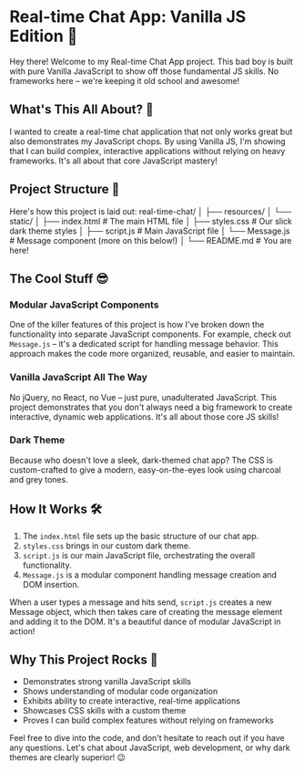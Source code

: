 # Real-time Chat App: Vanilla JS Edition 🚀

Hey there! Welcome to my Real-time Chat App project. This bad boy is built with pure Vanilla JavaScript to show off those fundamental JS skills. No frameworks here – we're keeping it old school and awesome!

## What's This All About? 🤔

I wanted to create a real-time chat application that not only works great but also demonstrates my JavaScript chops. By using Vanilla JS, I'm showing that I can build complex, interactive applications without relying on heavy frameworks. It's all about that core JavaScript mastery!

## Project Structure 📂

Here's how this project is laid out:
real-time-chat/
│
├── resources/
│   └── static/
│       ├── index.html      # The main HTML file
│       ├── styles.css      # Our slick dark theme styles
│       ├── script.js       # Main JavaScript file
│       └── Message.js      # Message component (more on this below!)
│
└── README.md               # You are here!

## The Cool Stuff 😎

### Modular JavaScript Components

One of the killer features of this project is how I've broken down the functionality into separate JavaScript components. For example, check out `Message.js` – it's a dedicated script for handling message behavior. This approach makes the code more organized, reusable, and easier to maintain.

### Vanilla JavaScript All The Way

No jQuery, no React, no Vue – just pure, unadulterated JavaScript. This project demonstrates that you don't always need a big framework to create interactive, dynamic web applications. It's all about those core JS skills!

### Dark Theme

Because who doesn't love a sleek, dark-themed chat app? The CSS is custom-crafted to give a modern, easy-on-the-eyes look using charcoal and grey tones.

## How It Works 🛠️

1. The `index.html` file sets up the basic structure of our chat app.
2. `styles.css` brings in our custom dark theme.
3. `script.js` is our main JavaScript file, orchestrating the overall functionality.
4. `Message.js` is a modular component handling message creation and DOM insertion.

When a user types a message and hits send, `script.js` creates a new Message object, which then takes care of creating the message element and adding it to the DOM. It's a beautiful dance of modular JavaScript in action!

## Why This Project Rocks 🌟

- Demonstrates strong vanilla JavaScript skills
- Shows understanding of modular code organization
- Exhibits ability to create interactive, real-time applications
- Showcases CSS skills with a custom theme
- Proves I can build complex features without relying on frameworks

Feel free to dive into the code, and don't hesitate to reach out if you have any questions. Let's chat about JavaScript, web development, or why dark themes are clearly superior! 😉
